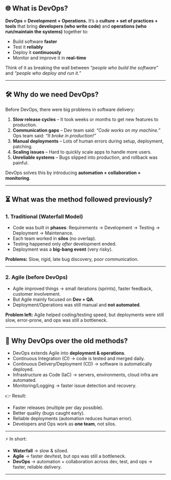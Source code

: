 ## 🌐 What is DevOps?

**DevOps = Development + Operations.**
It’s a **culture + set of practices + tools** that bring **developers (who write code)** and **operations (who run/maintain the systems)** together to:

* Build software **faster**
* Test it **reliably**
* Deploy it **continuously**
* Monitor and improve it in **real-time**

Think of it as breaking the wall between *“people who build the software”* and *“people who deploy and run it.”*

---

## 🛠️ Why do we need DevOps?

Before DevOps, there were big problems in software delivery:

1. **Slow release cycles** – It took weeks or months to get new features to production.
2. **Communication gaps** – Dev team said: *“Code works on my machine.”* Ops team said: *“It broke in production!”*
3. **Manual deployments** – Lots of human errors during setup, deployment, patching.
4. **Scaling issues** – Hard to quickly scale apps to handle more users.
5. **Unreliable systems** – Bugs slipped into production, and rollback was painful.

DevOps solves this by introducing **automation + collaboration + monitoring**.

---

## ⏳ What was the method followed previously?

### **1. Traditional (Waterfall Model)**

* Code was built in **phases**: Requirements → Development → Testing → Deployment → Maintenance.
* Each team worked in **silos** (no overlap).
* Testing happened only *after* development ended.
* Deployment was a **big-bang event** (very risky).

**Problems:** Slow, rigid, late bug discovery, poor communication.

---

### **2. Agile (before DevOps)**

* Agile improved things → small iterations (sprints), faster feedback, customer involvement.
* But Agile mainly focused on **Dev + QA**.
* Deployment/Operations was still manual and **not automated**.

**Problem left:** Agile helped coding/testing speed, but deployments were still slow, error-prone, and ops was still a bottleneck.

---

## 🚀 Why DevOps over the old methods?

* DevOps extends Agile into **deployment & operations**.
* Continuous Integration (CI) → code is tested and merged daily.
* Continuous Delivery/Deployment (CD) → software is automatically deployed.
* Infrastructure as Code (IaC) → servers, environments, cloud infra are automated.
* Monitoring/Logging → faster issue detection and recovery.

👉 Result:

* Faster releases (multiple per day possible).
* Better quality (bugs caught early).
* Reliable deployments (automation reduces human error).
* Developers and Ops work as **one team**, not silos.

---

⚡ In short:

* **Waterfall** → slow & siloed.
* **Agile** → faster dev/test, but ops was still a bottleneck.
* **DevOps** → automation + collaboration across dev, test, and ops → faster, reliable delivery.

---
